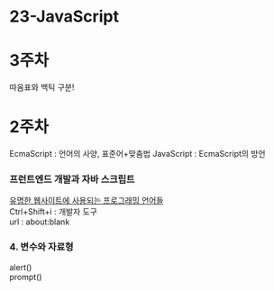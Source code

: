 # 23-JavaScript
# 3주차
따옴표와 백틱 구분!

# 2주차
<JavaScript and EcmaScript>
EcmaScript : 언어의 사양, 표준어+맞춤법
JavaScript : EcmaScript의 방언 

### 프런트엔드 개발과 자바 스크립트
[유명한 웹사이트에 사용되는 프로그래밍 언어들](https://ko.wikipedia.org/wiki/%EC%9C%A0%EB%AA%85%ED%95%9C_%EC%9B%B9%EC%82%AC%EC%9D%B4%ED%8A%B8%EC%97%90_%EC%82%AC%EC%9A%A9%EB%90%98%EB%8A%94_%ED%94%84%EB%A1%9C%EA%B7%B8%EB%9E%98%EB%B0%8D_%EC%96%B8%EC%96%B4%EB%93%A4)\
Ctrl+Shift+i : 개발자 도구\
url : about:blank

### 4. 변수와 자료형
alert()\
prompt()
